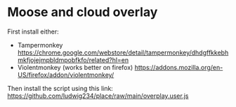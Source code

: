 # Moose and cloud overlay
First install either:

 * Tampermonkey https://chrome.google.com/webstore/detail/tampermonkey/dhdgffkkebhmkfjojejmpbldmpobfkfo/related?hl=en
 * Violentmonkey (works better on firefox) https://addons.mozilla.org/en-US/firefox/addon/violentmonkey/

Then install the script using this link: https://github.com/ludwig234/place/raw/main/overplay.user.js
